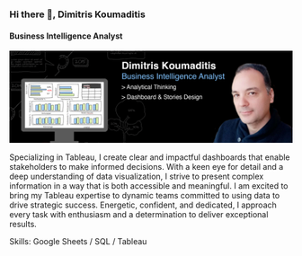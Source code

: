 ### Hi there 👋, Dimitris Koumaditis
#### Business Intelligence Analyst
![Business Intelligence Analyst](https://github.com/Dimitris-Koumaditis/Dimitris-Koumaditis/blob/main/Dimitris-banner-2.png)

Specializing in Tableau, I create clear and impactful dashboards that enable stakeholders to make informed decisions. With a keen eye for detail and a deep understanding of data visualization, I strive to present complex information in a way that is both accessible and meaningful. I am excited to bring my Tableau expertise to dynamic teams committed to using data to drive strategic success. Energetic, confident, and dedicated, I approach every task with enthusiasm and a determination to deliver exceptional results.

Skills: Google Sheets / SQL / Tableau




